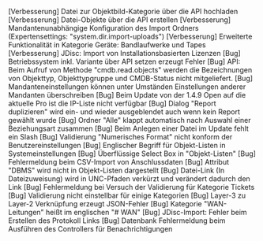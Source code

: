 [Verbesserung]  Datei zur Objektbild-Kategorie über die API hochladen
[Verbesserung]  Datei-Objekte über die API erstellen
[Verbesserung]  Mandantenunabhängige Konfiguration des Import Ordners (Expertensettings: "system.dir.import-uploads")
[Verbesserung]  Erweiterte Funktionalität in Kategorie Geräte: Bandlaufwerke und Tapes
[Verbesserung]  JDisc: Import von Installationsbasierten Lizenzen
[Bug]           Betriebssystem inkl. Variante über API setzen erzeugt Fehler
[Bug]           API: Beim Aufruf von Methode "cmdb.read.objects" werden die Bezeichnungen von Objekttyp, Objekttypgruppe und CMDB-Status nicht mitgeliefert.
[Bug]           Mandanteneinstellungen können unter Umständen Einstellungen anderer Mandanten überschreiben
[Bug]           Beim Update von der 1.4.9 Open auf die aktuelle Pro ist die IP-Liste nicht verfügbar
[Bug]           Dialog "Report duplizieren" wird ein- und wieder ausgeblendet auch wenn kein Report gewählt wurde
[Bug]           Ordner "Alle" klappt automatisch nach Auswahl einer Beziehungsart zusammen
[Bug]           Beim Anlegen einer Datei im Update fehlt ein Slash
[Bug]           Validierung "Numerisches Format" nicht konform der Benutzereinstellungen
[Bug]           Englischer Begriff für Objekt-Listen in Systemeinstellungen
[Bug]           Überflüssige Select Box in "Objekt-Listen"
[Bug]           Fehlermeldung beim CSV-Import von Anschlussdaten
[Bug]           Attribut "DBMS" wird nicht in Objekt-Listen dargestellt
[Bug]           Datei-Link (In Dateizuweisung) wird in UNC-Pfaden verkürzt und verändert dadurch den Link
[Bug]           Fehlermeldung bei Versuch der Validierung für Kategorie Tickets
[Bug]           Validierung nicht einstellbar für einige Kategorien
[Bug]           Layer-3 zu Layer-2 Verknüpfung erzeugt JSON-Fehler
[Bug]           Kategorie "WAN-Leitungen" heißt im englischen "# WAN"
[Bug]           JDisc-Import: Fehler beim Erstellen des Protokoll Links
[Bug]           Datenbank Fehlermeldung beim Ausführen des Controllers für Benachrichtigungen